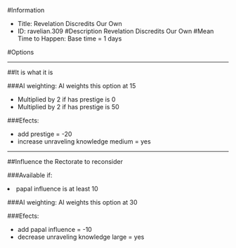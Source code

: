#Information
 - Title: Revelation Discredits Our Own
 - ID: ravelian.309
#Description
Revelation Discredits Our Own
#Mean Time to Happen:
Base time = 1 days

#Options

___
##It is what it is

###AI weighting:
AI weights this option at 15
 - Multiplied by 2 if has prestige is 0
 - Multiplied by 2 if has prestige is 50


###Efects:<ul><li>add prestige = -20</li><li>increase unraveling knowledge medium = yes</li></ul>

___
##Influence the Rectorate to reconsider

###Available if:
<li>papal influence is at least 10</li>

###AI weighting:
AI weights this option at 30


###Efects:<ul><li>add papal influence = -10</li><li>decrease unraveling knowledge large = yes</li></ul>
